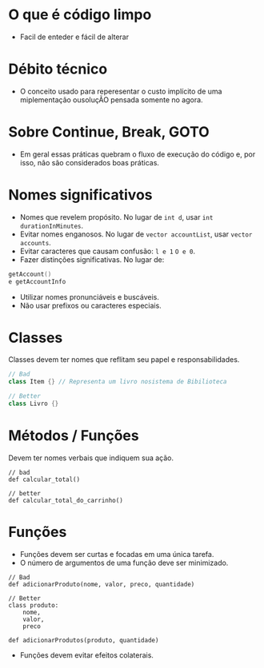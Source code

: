 # O que é código limpo

- Facil de enteder e fácil de alterar

# Débito técnico

- O conceito usado para reperesentar o custo implícito de uma miplementação ousoluçÃO pensada somente no agora.

# Sobre Continue, Break, GOTO

- Em geral essas práticas quebram o fluxo de execução do código e, por isso, não são considerados boas práticas.

# Nomes significativos

- Nomes que revelem propósito. No lugar de `int d`, usar `int durationInMinutes`.
- Evitar nomes enganosos. No lugar de `vector accountList`, usar `vector accounts`.
- Evitar caracteres que causam confusão: `l e 1` `O e 0`.
- Fazer distinções significativas. No lugar de:
````c++
getAccount()
e getAccountInfo
````
- Utilizar nomes pronunciáveis e buscáveis.
- Não usar prefixos ou caracteres especiais.

# Classes

Classes devem ter nomes que reflitam seu papel e responsabilidades.

````c++
// Bad
class Item {} // Representa um livro nosistema de Bibilioteca

// Better
class Livro {}
````

# Métodos / Funções

Devem ter nomes verbais que indiquem sua ação.

````
// bad
def calcular_total()

// better
def calcular_total_do_carrinho()
````

# Funções

- Funções devem ser curtas e focadas em uma única tarefa.
- O número de argumentos de uma função deve ser minimizado.
````
// Bad
def adicionarProduto(nome, valor, preco, quantidade)

// Better
class produto:
    nome,
    valor,
    preco

def adicionarProdutos(produto, quantidade)
````
- Funções devem evitar efeitos colaterais.
